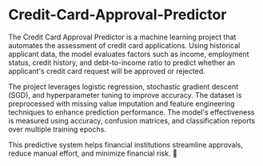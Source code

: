 # Credit-Card-Approval-Predictor
The Credit Card Approval Predictor is a machine learning project that automates the assessment of credit card applications. Using historical applicant data, the model evaluates factors such as income, employment status, credit history, and debt-to-income ratio to predict whether an applicant's credit card request will be approved or rejected.

The project leverages logistic regression, stochastic gradient descent (SGD), and hyperparameter tuning to improve accuracy. The dataset is preprocessed with missing value imputation and feature engineering techniques to enhance prediction performance. The model's effectiveness is measured using accuracy, confusion matrices, and classification reports over multiple training epochs.

This predictive system helps financial institutions streamline approvals, reduce manual effort, and minimize financial risk. 🚀
